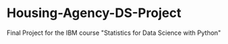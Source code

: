 # Housing-Agency-DS-Project
Final Project for the IBM course "Statistics for Data Science with Python"

